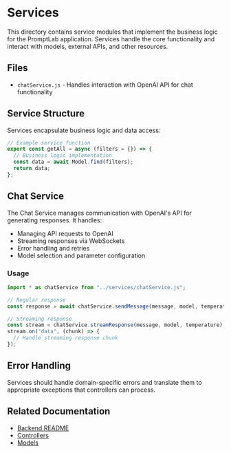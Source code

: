 # Services

This directory contains service modules that implement the business logic for the PromptLab application. Services handle the core functionality and interact with models, external APIs, and other resources.

## Files

- `chatService.js` - Handles interaction with OpenAI API for chat functionality

## Service Structure

Services encapsulate business logic and data access:

```javascript
// Example service function
export const getAll = async (filters = {}) => {
  // Business logic implementation
  const data = await Model.find(filters);
  return data;
};
```

## Chat Service

The Chat Service manages communication with OpenAI's API for generating responses. It handles:

- Managing API requests to OpenAI
- Streaming responses via WebSockets
- Error handling and retries
- Model selection and parameter configuration

### Usage

```javascript
import * as chatService from "../services/chatService.js";

// Regular response
const response = await chatService.sendMessage(message, model, temperature);

// Streaming response
const stream = chatService.streamResponse(message, model, temperature);
stream.on("data", (chunk) => {
  // Handle streaming response chunk
});
```

## Error Handling

Services should handle domain-specific errors and translate them to appropriate exceptions that controllers can process.

## Related Documentation

- [Backend README](../../README.md)
- [Controllers](../controllers/README.md)
- [Models](../models/README.md)
